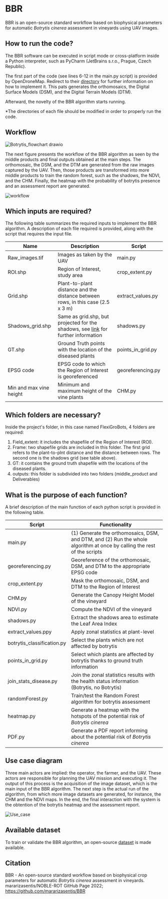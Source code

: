 # BBR
BBR is an open-source standard workflow based on biophysical parameters for automatic *Botrytis cinerea* assessment in vineyards using UAV images.

## How to run the code?
The BBR software can be executed in script mode or cross-platform inside a Python interpreter, such as PyCharm (JetBrains s.r.o., Prague, Czech Republic). 

The first part of the code (see lines 6-12 in the main.py script) is provided by OpenDroneMap. Redirect to their [directory](https://github.com/OpenDroneMap/ODM) for further information on how to implement it. This pats generates the orthomosaics, the Digital Surface Models (DSM), and the Digital Terrain Models (DTM).

Afterward, the novelty of the BBR algorithm starts running. 

\*The directories of each file should be modified in order to properly run the code.

## Workflow
![Botrytis_flowchart drawio](https://user-images.githubusercontent.com/59556308/199081130-79aa5daf-5726-48bf-83cb-e6afc072c1c1.png)

The next figure presents the workflow of the BBR algorithm as seen by the middle products and final outputs obtained at the main steps. The orthomosaic, the DSM, and the DTM are generated from the raw images captured by the UAV. Then, those products are transformed into more middle products to train the random forest, such as the shadows, the NDVI, and the CHM. Finally, the heatmap with the probability of botrytis presence and an assessment report are generated. 

![workflow](https://user-images.githubusercontent.com/59556308/199081486-6453e008-e356-41c2-a965-45a459499ba7.JPG)

## Which inputs are required?
The following table summarizes the required inputs to implement the BBR algorithm. A description of each file required is provided, along with the script that requires the input file. 

| Name                     | Description                                                                        | Script            |
| ------------------------ | ---------------------------------------------------------------------------------- | ----------------- |
| Raw_images.tif           | Images as taken by the UAV                                                         | main.py           |
| ROI.shp                  | Region of Interest, study area                                                     | crop_extent.py    |
| Grid.shp                 | Plant-to-plant distance and the distance between rows, in this case (2.5 x 3 m)    | extract_values.py |
| Shadows_grid.shp         | Same as grid.shp, but projected for the shadows, see [link](https://oeno-one.eu/article/view/4639) for further information  | shadows.py |
| GT.shp                   | Ground Truth points with the location of the diseased plants                       | points_in_grid.py |
| EPSG code                | EPSG code to which the Region of Interest is georeferenced                         | georeferencing.py |
| Min and max vine height  | Minimum and maximum height of the vine plants                                      | CHM.py            |

## Which folders are necessary?
Inside the project's folder, in this case named FlexiGroBots, 4 folders are required:
1) Field_extent: it includes the shapefile of the Region of Interest (ROI).
2) Frame: two shapefile grids are included in this folder. The first grid refers to the plant-to-plnt distance and the distance between rows. The second one is the shadows grid (see table above). 
3) GT: it contains the ground truth shapefile with the locations of the diseased plants. 
4) outputs: this folder is subdivided into two folders (middle_product and Deliverables)

## What is the purpose of each function?
A brief description of the main function of each python script is provided in the following table. 

| Script                     | Functionality                                                                                                               |
| -------------------------- | -------------------------------------------------------------------------------------------------------------------------   |
| main.py                    | (1)	Generate the orthomosaics, DSM, and  DTM, and (2)  Run the whole algorithm at once by calling the rest of the scripts  |           
| georeferencing.py          | Georeference of the orthomosaic, DSM, and DTM to the appropriate EPSG code                                                  | 
| crop_extent.py             | Mask the orthomosaic, DSM, and DTM to the Region of Interest                                                                | 
| CHM.py                     | Generate the Canopy Height Model of the vineyard                                                                            | 
| NDVI.py                    | Compute the NDVI of the vineyard                                                                                            | 
| shadows.py                 | Extract the shadows area to estimate the Leaf Area Index                                                                    | 
| extract_values.ppy         | Apply zonal statistics at plant-level                                                                                       | 
| botrytis_classification.py | Select the plants which are not affected by botrytis                                                                        |
| points_in_grid.py          | Select which plants are affected by botrytis thanks to ground truth information                                             | 
| join_stats_disease.py      | Join the zonal statistics results with the health status information (Botrytis, no Botrytis)                                | 
| randomForest.py            | Train/test the Random Forest algorithm for botrytis assessment                                                               | 
| heatmap.py                 | Generate a heatmap with the hotspots of the potential risk of *Botrytis cinerea*                                            | 
| PDF.py                     | Generate a PDF report informing about the potential risk of *Botrytis cinerea*                                              | 

## Use case diagram
Three main actors are implied: the operator, the farmer, and the UAV. These actors are responsible for planning the UAV mission and executing it. The output of this process is the acquisition of the image dataset, which is the main input of the BBR algorithm. The next step is the actual run of the algorithm, from which more image datasets are generated, for instance, the CHM and the NDVI maps. In the end, the final interaction with the system is the obtention of the botrytis heatmap and the assessment report. 

![Use_case](https://user-images.githubusercontent.com/59556308/199081522-12f708cd-c5a0-4fdd-8dd6-abd98cd74741.JPG)

## Available dataset
To train or validate the BBR algorithm, an open-source [dataset](https://zenodo.org/record/7064895#.Y1ZZMnZBxPZ) is made available. 

## Citation
BBR - An open-source standard workflow based on biophysical crop parameters for automatic *Botrytis cinerea* assessment in vineyards. mararizasentis/NOBLE-ROT GitHub Page 2022; https://github.com/mararizasentis/BBR
